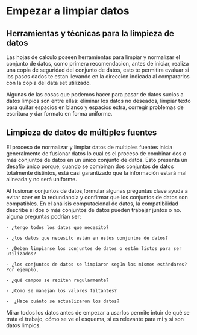 # Empezar a limpiar datos

## Herramientas y técnicas para la limpieza de datos

Las hojas de calculo poseen herramientas para limpiar y normalizar el conjunto de datos, como primera recomendacion, antes
de iniciar, realiza una copia de seguridad del conjunto de datos, esto te permitira evaluar si los pasos dados te estan
llevando en la direccion indicada al compararlos con la copia del data set utilizado.

Algunas de las cosas que podemos hacer para pasar de datos sucios a datos limpios son entre ellas: eliminar los datos no
deseados, limpiar texto para quitar espacios en blanco y espacios extra, corregir problemas de escritura y dar formato en
forma uniforme.

## Limpieza de datos de múltiples fuentes

El proceso de normalizar y limpiar datos de multiples fuentes inicia generalmente de fusionar datos lo cual es el proceso
de combinar dos o más conjuntos de datos en un único conjunto de datos. Esto presenta un desafío único porque, cuando se
combinan dos conjuntos de datos totalmente distintos, está casi garantizado que la información estará mal alineada y no
será uniforme.

Al fusionar conjuntos de datos,formular algunas preguntas clave ayuda a  evitar caer en la redundancia y confirmar que los
conjuntos de datos son compatibles. En el análisis computacional de datos, la compatibilidad describe si dos o más conjuntos
de datos pueden trabajar juntos o no. alguna preguntas podrian ser:

    - ¿tengo todos los datos que necesito?

    - ¿los datos que necesito están en estos conjuntos de datos?
    
    - ¿Deben limpiarse los conjuntos de datos o están listos para ser utilizados?

    - ¿los conjuntos de datos se limpiaron según los mismos estándares? Por ejemplo,

    - ¿qué campos se repiten regularmente?
    
    - ¿Cómo se manejan los valores faltantes?
    
    -  ¿Hace cuánto se actualizaron los datos?

Mirar todos los datos antes de empezar a usarlos permite intuir de qué se trata el trabajo, cómo se ve el esquema, si
es relevante para mi y si son datos limpios.
